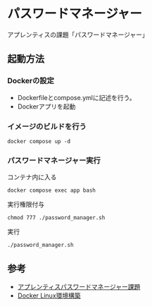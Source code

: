 # パスワードマネージャー
アプレンティスの課題「パスワードマネージャー」

## 起動方法

### Dockerの設定
- Dockerfileとcompose.ymlに記述を行う。
- Dockerアプリを起動

### イメージのビルドを行う
```
docker compose up -d
```

### パスワードマネージャー実行
コンテナ内に入る
```
docker compose exec app bash
```

実行権限付与
```
chmod 777 ./password_manager.sh
```

実行
```
./password_manager.sh
```

## 参考
- [アプレンティスパスワードマネージャー課題](https://github.com/APPRENTICE-jp/apprentice-challenge/blob/12th/quest/linux/PASSWORD_MANAGER.md)
- [Docker Linux環境構築](https://zenn.dev/bloomer/articles/5fd4e929fdb77a)
